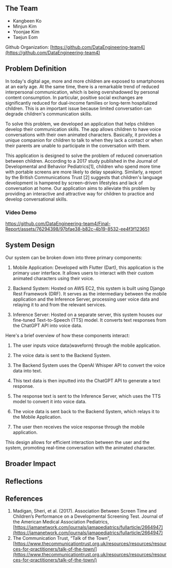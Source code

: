 ## The Team

-   Kangbeen Ko
-   Minjun Kim
-   Yoonjae Kim
-   Taejun Eom

Github Organization: [https://github.com/DataEngineering-team4](https://github.com/DataEngineering-team4)

## Problem Definition

In today's digital age, more and more children are exposed to smartphones at an early age. At the same time, there is a remarkable trend of reduced interpersonal communication, which is being overshadowed by personal content consumption. In particular, positive social exchanges are significantly reduced for dual-income families or long-term hospitalized children. This is an important issue because limited conversation can degrade children's communication skills.

To solve this problem, we developed an application that helps children develop their communication skills. The app allows children to have voice conversations with their own animated characters. Basically, it provides a unique companion for children to talk to when they lack a contact or when their parents are unable to participate in the conversation with them.

This application is designed to solve the problem of reduced conversation between children. According to a 2017 study published in the Journal of Developmental and Behavior Pediatrics[1], children who spend more time with portable screens are more likely to delay speaking. Similarly, a report by the British Communications Trust [2] suggests that children's language development is hampered by screen-driven lifestyles and lack of conversation at home. Our application aims to alleviate this problem by providing an interactive and attractive way for children to practice and develop conversational skills.


### Video Demo

https://github.com/DataEngineering-team4/Final-Report/assets/76294398/97bfae38-b82c-4b19-8532-ee4f3f123651


## System Design

Our system can be broken down into three primary components: 

1. Mobile Application: Developed with Flutter (Dart), this application is the primary user interface. It allows users to interact with their custom animated characters using their voice.

2. Backend System: Hosted on AWS EC2, this system is built using Django Rest Framework (DRF). It serves as the intermediary between the mobile application and the Inference Server, processing user voice data and relaying it to and from the relevant services.

3. Inference Server: Hosted on a separate server, this system houses our fine-tuned Text-to-Speech (TTS) model. It converts text responses from the ChatGPT API into voice data.

Here's a brief overview of how these components interact:

1. The user inputs voice data(waveform) through the mobile application.

2. The voice data is sent to the Backend System.

3. The Backend System uses the OpenAI Whisper API to convert the voice data into text.

4. This text data is then inputted into the ChatGPT API to generate a text response.

5. The response text is sent to the Inference Server, which uses the TTS model to convert it into voice data.

6. The voice data is sent back to the Backend System, which relays it to the Mobile Application.

7. The user then receives the voice response through the mobile application.

This design allows for efficient interaction between the user and the system, promoting real-time conversation with the animated character.



## Broader Impact

## Reflections

## References

1.   Madigan, Sheri, et al. (2017). Association Between Screen Time and Children’s Performance on a Developmental Screening Test. Journal of the American Medical Association Pediatrics, [https://jamanetwork.com/journals/jamapediatrics/fullarticle/2664947](https://jamanetwork.com/journals/jamapediatrics/fullarticle/2664947)
2.   The Communication Trust, “Talk of the Town”, [https://www.thecommunicationtrust.org.uk/resources/resources/resources-for-practitioners/talk-of-the-town/](https://www.thecommunicationtrust.org.uk/resources/resources/resources-for-practitioners/talk-of-the-town/)
